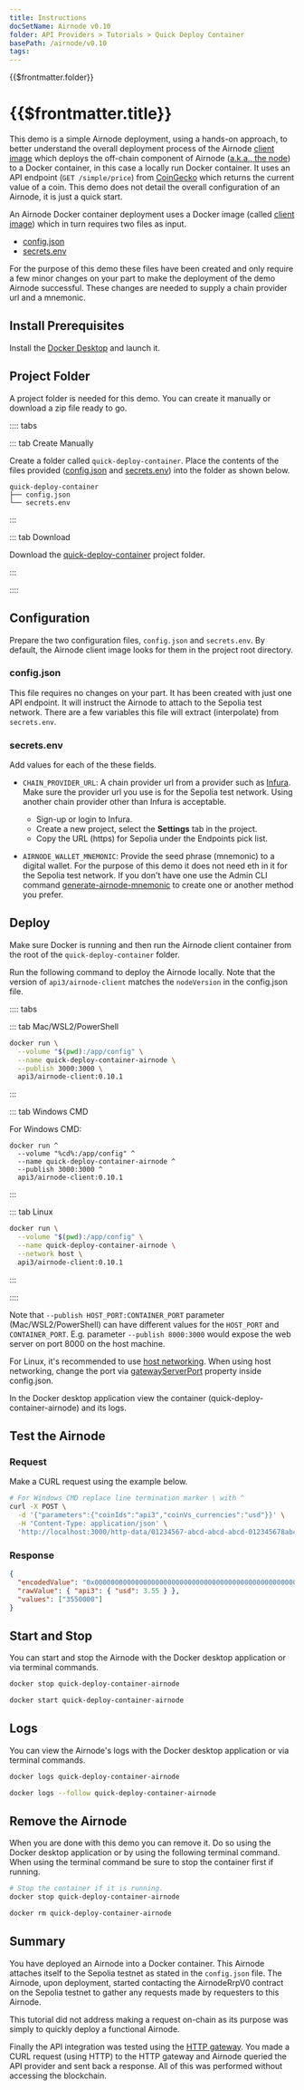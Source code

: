 ```yaml
---
title: Instructions
docSetName: Airnode v0.10
folder: API Providers > Tutorials > Quick Deploy Container
basePath: /airnode/v0.10
tags:
---
```


<TitleSpan>{{$frontmatter.folder}}</TitleSpan>

# {{$frontmatter.title}}

<VersionWarning/>

<TocHeader />
<TOC class="table-of-contents" :include-level="[2,3]" />

This demo is a simple Airnode deployment, using a hands-on approach, to better
understand the overall deployment process of the Airnode
[client image](../../../grp-providers/docker/client-image.md) which deploys the
off-chain component of Airnode ([a.k.a., the node](../../../)) to a Docker
container, in this case a locally run Docker container. It uses an API endpoint
(`GET /simple/price`) from
[CoinGecko](https://www.coingecko.com/en/api/documentation) which returns the
current value of a coin. This demo does not detail the overall configuration of
an Airnode, it is just a quick start.

An Airnode Docker container deployment uses a Docker image (called
[client image](../../../grp-providers/docker/client-image.md)) which in turn
requires two files as input.

- [config.json](./config-json.md)
- [secrets.env](./secrets-env.md)

For the purpose of this demo these files have been created and only require a
few minor changes on your part to make the deployment of the demo Airnode
successful. These changes are needed to supply a chain provider url and a
mnemonic.

## Install Prerequisites

Install the [Docker Desktop](https://docs.docker.com/get-docker/) and launch it.

## Project Folder

A project folder is needed for this demo. You can create it manually or download
a zip file ready to go.

:::: tabs

::: tab Create Manually

Create a folder called `quick-deploy-container`. Place the contents of the files
provided ([config.json](./config-json.md) and [secrets.env](./secrets-env.md))
into the folder as shown below.

```
quick-deploy-container
├── config.json
└── secrets.env
```

:::

::: tab Download

Download the <a href="/zip-files/quick-deploy-container-v0.10.zip" download>
quick-deploy-container</a> project folder.

:::

::::

## Configuration

Prepare the two configuration files, `config.json` and `secrets.env`. By
default, the Airnode client image looks for them in the project root directory.

### config.json

This file requires no changes on your part. It has been created with just one
API endpoint. It will instruct the Airnode to attach to the Sepolia test
network. There are a few variables this file will extract (interpolate) from
`secrets.env`.

### secrets.env

Add values for each of the these fields.

- `CHAIN_PROVIDER_URL`: A chain provider url from a provider such as
  [Infura](https://infura.io/). Make sure the provider url you use is for the
  Sepolia test network. Using another chain provider other than Infura is
  acceptable.

  - Sign-up or login to Infura.
  - Create a new project, select the **Settings** tab in the project.
  - Copy the URL (https) for Sepolia under the Endpoints pick list.

- `AIRNODE_WALLET_MNEMONIC`: Provide the seed phrase (mnemonic) to a digital
  wallet. For the purpose of this demo it does not need eth in it for the
  Sepolia test network. If you don't have one use the Admin CLI command
  [generate-airnode-mnemonic](../../../reference/packages/admin-cli.md#generate-airnode-mnemonic)
  to create one or another method you prefer.

## Deploy

Make sure Docker is running and then run the Airnode client container from the
root of the `quick-deploy-container` folder.

Run the following command to deploy the Airnode locally. Note that the version
of `api3/airnode-client` matches the `nodeVersion` in the config.json file.

:::: tabs

::: tab Mac/WSL2/PowerShell

```sh
docker run \
  --volume "$(pwd):/app/config" \
  --name quick-deploy-container-airnode \
  --publish 3000:3000 \
  api3/airnode-client:0.10.1
```

:::

::: tab Windows CMD

For Windows CMD:

```batch
docker run ^
  --volume "%cd%:/app/config" ^
  --name quick-deploy-container-airnode ^
  --publish 3000:3000 ^
  api3/airnode-client:0.10.1
```

:::

::: tab Linux

```sh
docker run \
  --volume "$(pwd):/app/config" \
  --name quick-deploy-container-airnode \
  --network host \
  api3/airnode-client:0.10.1
```

:::

::::

Note that `--publish HOST_PORT:CONTAINER_PORT` parameter (Mac/WSL2/PowerShell)
can have different values for the `HOST_PORT` and `CONTAINER_PORT`. E.g.
parameter `--publish 8000:3000` would expose the web server on port 8000 on the
host machine.

For Linux, it's recommended to use
[host networking](https://docs.docker.com/network/host/). When using host
networking, change the port via
[gatewayServerPort](../../../reference/deployment-files/config-json.md#cloudprovider-gatewayserverport)
property inside config.json.

In the Docker desktop application view the container
(quick-deploy-container-airnode) and its logs.

## Test the Airnode

### Request

Make a CURL request using the example below.

```sh
# For Windows CMD replace line termination marker \ with ^
curl -X POST \
  -d '{"parameters":{"coinIds":"api3","coinVs_currencies":"usd"}}' \
  -H 'Content-Type: application/json' \
  'http://localhost:3000/http-data/01234567-abcd-abcd-abcd-012345678abc/0x6db9e3e3d073ad12b66d28dd85bcf49f58577270b1cc2d48a43c7025f5c27af6'
```

### Response

```json
{
  "encodedValue": "0x0000000000000000000000000000000000000000000000000000000000362b30",
  "rawValue": { "api3": { "usd": 3.55 } },
  "values": ["3550000"]
}
```

<airnode-tutorials-TutorialResponse/>

## Start and Stop

You can start and stop the Airnode with the Docker desktop application or via
terminal commands.

```sh
docker stop quick-deploy-container-airnode

docker start quick-deploy-container-airnode
```

## Logs

You can view the Airnode's logs with the Docker desktop application or via
terminal commands.

```sh
docker logs quick-deploy-container-airnode

docker logs --follow quick-deploy-container-airnode
```

## Remove the Airnode

When you are done with this demo you can remove it. Do so using the Docker
desktop application or by using the following terminal command. When using the
terminal command be sure to stop the container first if running.

```sh
# Stop the container if it is running.
docker stop quick-deploy-container-airnode

docker rm quick-deploy-container-airnode
```

## Summary

You have deployed an Airnode into a Docker container. This Airnode attaches
itself to the Sepolia testnet as stated in the `config.json` file. The Airnode,
upon deployment, started contacting the AirnodeRrpV0 contract on the Sepolia
testnet to gather any requests made by requesters to this Airnode.

This tutorial did not address making a request on-chain as its purpose was
simply to quickly deploy a functional Airnode.

Finally the API integration was tested using the
[HTTP gateway](../../guides/build-an-airnode/http-gateways.md#http-gateway). You
made a CURL request (using HTTP) to the HTTP gateway and Airnode queried the API
provider and sent back a response. All of this was performed without accessing
the blockchain.
